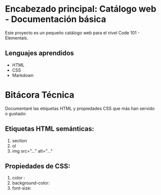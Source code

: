 # Encabezado principal: Catálogo web - Documentación básica
Este proyecto es un pequeño catálogo web para el nivel Code 101 - Elementals.


## Lenguajes aprendidos
- HTML
- CSS
- Markdown

# Bitácora Técnica
Documentaré las etiquetas HTML y propiedades CSS que más han servido o gustado:

## Etiquetas HTML semánticas:
1. section
2. ol
3. img src="..." alt="..."

## Propiedades de CSS:
1. color :
2. background-color:
3. font-size:


